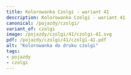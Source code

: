 ```yaml
---
title: Kolorowanka Czolgi - wariant 41
description: Kolorowanka Czolgi - wariant 41
canonical: /pojazdy/czolgi/
variant_of: czolgi
image: /pojazdy/czolgi/41/czolgi-41.svg
pdf: /pojazdy/czolgi/41/czolgi-41.pdf
alt: "Kolorowanka do druku czolgi"
tags:
- pojazdy
- czolgi
---
```

